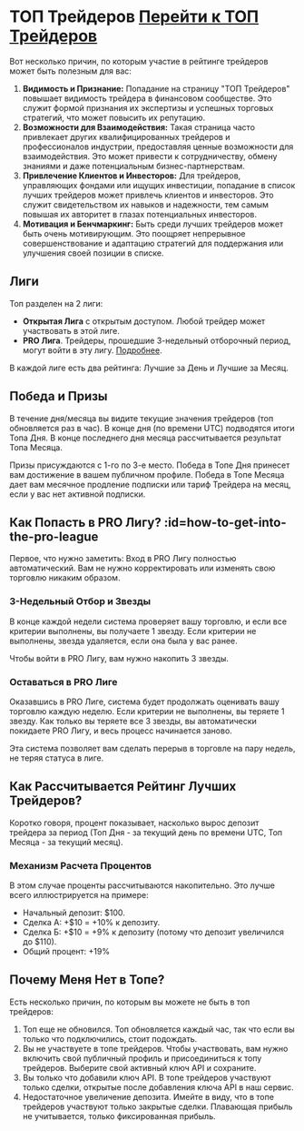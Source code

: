 # ТОП Трейдеров <a target="_blank" href="https://tradermake.money/app2/account/top-traders" class="btn btn-header">Перейти к ТОП Трейдеров</a>

Вот несколько причин, по которым участие в рейтинге трейдеров может быть
полезным для вас:

1. **Видимость и Признание:** Попадание на страницу "ТОП Трейдеров" повышает
   видимость трейдера в финансовом сообществе. Это служит формой признания их
   экспертизы и успешных торговых стратегий, что может повысить их репутацию.
2. **Возможности для Взаимодействия:** Такая страница часто привлекает других
   квалифицированных трейдеров и профессионалов индустрии, предоставляя ценные
   возможности для взаимодействия. Это может привести к сотрудничеству, обмену
   знаниями и даже потенциальным бизнес-партнерствам.
3. **Привлечение Клиентов и Инвесторов:** Для трейдеров, управляющих фондами или
   ищущих инвестиции, попадание в список лучших трейдеров может привлечь
   клиентов и инвесторов. Это служит свидетельством их навыков и надежности, тем
   самым повышая их авторитет в глазах потенциальных инвесторов.
4. **Мотивация и Бенчмаркинг:** Быть среди лучших трейдеров может быть очень
   мотивирующим. Это поощряет непрерывное совершенствование и адаптацию
   стратегий для поддержания или улучшения своей позиции в списке.

## Лиги

Топ разделен на 2 лиги:

- **Открытая Лига** с открытым доступом. Любой трейдер может участвовать в этой
  лиге.
- **PRO Лига**. Трейдеры, прошедшие 3-недельный отборочный период, могут войти в
  эту лигу. [Подробнее](#how-to-get-into-the-pro-league).

В каждой лиге есть два рейтинга: Лучшие за День и Лучшие за Месяц.

## Победа и Призы

В течение дня/месяца вы видите текущие значения трейдеров (топ обновляется раз в
час). В конце дня (по времени UTC) подводятся итоги Топа Дня. В конце последнего
дня месяца рассчитывается результат Топа Месяца.

Призы присуждаются с 1-го по 3-е место. Победа в Топе Дня принесет вам
достижение в вашем публичном профиле. Победа в Топе Месяца дает вам месячное
продление подписки или тариф Трейдера на месяц, если у вас нет активной
подписки.

## Как Попасть в PRO Лигу? :id=how-to-get-into-the-pro-league

Первое, что нужно заметить: Вход в PRO Лигу полностью автоматический. Вам не
нужно корректировать или изменять свою торговлю никаким образом.

### 3-Недельный Отбор и Звезды

В конце каждой недели система проверяет вашу торговлю, и если все критерии
выполнены, вы получаете 1 звезду. Если критерии не выполнены, звезда удаляется,
если она была у вас ранее.

Чтобы войти в PRO Лигу, вам нужно накопить 3 звезды.

### Оставаться в PRO Лиге

Оказавшись в PRO Лиге, система будет продолжать оценивать вашу торговлю каждую
неделю. Если критерии не выполнены, вы теряете 1 звезду. Как только вы теряете
все 3 звезды, вы автоматически покидаете PRO Лигу, и весь процесс начинается
заново.

Эта система позволяет вам сделать перерыв в торговле на пару недель, не теряя
статуса в лиге.

## Как Рассчитывается Рейтинг Лучших Трейдеров?

Коротко говоря, процент показывает, насколько вырос депозит трейдера за период
(Топ Дня - за текущий день по времени UTC, Топ Месяца - за текущий месяц).

### Механизм Расчета Процентов

В этом случае проценты рассчитываются накопительно. Это лучше всего
иллюстрируется на примере:

- Начальный депозит: $100.
- Сделка А: +$10 = +10% к депозиту.
- Сделка Б: +$10 = +9% к депозиту (потому что депозит увеличился до $110).
- Общий процент: +19%

## Почему Меня Нет в Топе?

Есть несколько причин, по которым вы можете не быть в топ трейдеров:

1. Топ еще не обновился. Топ обновляется каждый час, так что если вы только что
   подключились, стоит подождать.
2. Вы не участвуете в топе трейдеров. Чтобы участвовать, вам нужно включить свой
   публичный профиль и присоединиться к топу трейдеров. Выберите свой активный
   ключ API и сохраните.
3. Вы только что добавили ключ API. В топе трейдеров участвуют только сделки,
   открытые после добавления ключа API в наш сервис.
4. Недостаточное увеличение депозита. Имейте в виду, что в топе трейдеров
   участвуют только закрытые сделки. Плавающая прибыль не учитывается, только
   фиксированная прибыль.

